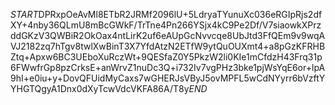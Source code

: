 $START$DPRxpOeAvMl8ETbR2JRMf2096lU+5LdryaTYunuXc036eRGIpRjs2dfXY+4nby36QLmU8mBcGWkF/TrTne4Pn266YSjx4kC9Pe2Df/V7siaowkXPrzddGKzV3QWBiR2OkOax4ntLirK2uf6eAUpGcNvvcqe8UbJtd3FfQEm9v9wqAVJ2182zq7hTgv8twlXwBinT3X7YfdAtzN2ETfW9ytQuOUXmt4+a8pGzKFRHBZtq+Apxw6BC3UEboXuRczWt+9QESfaZ0Y5PkzW2li0KIe1mCfdzH43Frq31p6FWwfrGp8pzCrksE+anWrvZ1nuDc3Q+i732Iv7vgPHz3bke1pjWsYqE6or+lpA9hI+e0iu+y+DovQFUidMyCaxs7wGHERJsVByJ5ovMPFL5wCdNYyrr6bVzftYYHGTQgyA1Dnx0dXyTcwVdcVKFA86A/T8y$END$